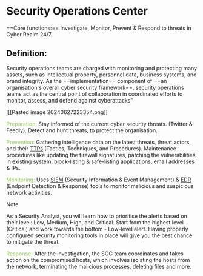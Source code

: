 # Security Operations Center

==Core functions:== Investigate, Monitor, Prevent & Respond to threats in Cyber Realm 24/7. 

## Definition: 

Security operations teams are charged with monitoring and protecting many assets, such as intellectual property, personnel data, business systems, and brand integrity. As the ==implementation== component of ==an organisation's overall cyber security framework==, security operations teams act as the central point of collaboration in coordinated efforts to monitor, assess, and defend against cyberattacks"

![[Pasted image 20240627223354.png]]

<span style="color:rgb(146, 208, 80)">Preparation:</span> Stay informed of the current cyber security threats. (Twitter & Feedly). Detect and hunt threats, to protect the organisation.

<span style="color:rgb(146, 208, 80)">Prevention:</span> Gathering intelligence data on the latest threats, threat actors, and their [TTPs](https://www.optiv.com/explore-optiv-insights/blog/tactics-techniques-and-procedures-ttps-within-cyber-threat-intelligence) (Tactics, Techniques, and Procedures). Maintenance procedures like updating the firewall signatures, patching the vulnerabilities in existing system, block-listing & safe-listing applications, email addresses & IPs.

<span style="color:rgb(146, 208, 80)">Monitoring:</span> Uses [SIEM](https://www.fireeye.com/products/helix/what-is-siem-and-how-does-it-work.html) (Security Information & Event Management) & [EDR](https://www.mcafee.com/enterprise/en-us/security-awareness/endpoint/what-is-endpoint-detection-and-response.html) (Endpoint Detection & Response) tools to monitor malicious and suspicious network activities. 

> [!note]
> As a Security Analyst, you will learn how to prioritise the alerts based on their level: Low, Medium, High, and Critical. Start from the highest level (Critical) and work towards the bottom - Low-level alert. Having properly configured security monitoring tools in place will give you the best chance to mitigate the threat.

<span style="color:rgb(146, 208, 80)">Response:</span> After the investigation, the SOC team coordinates and takes action on the compromised hosts, which involves isolating the hosts from the network, terminating the malicious processes, deleting files and more.